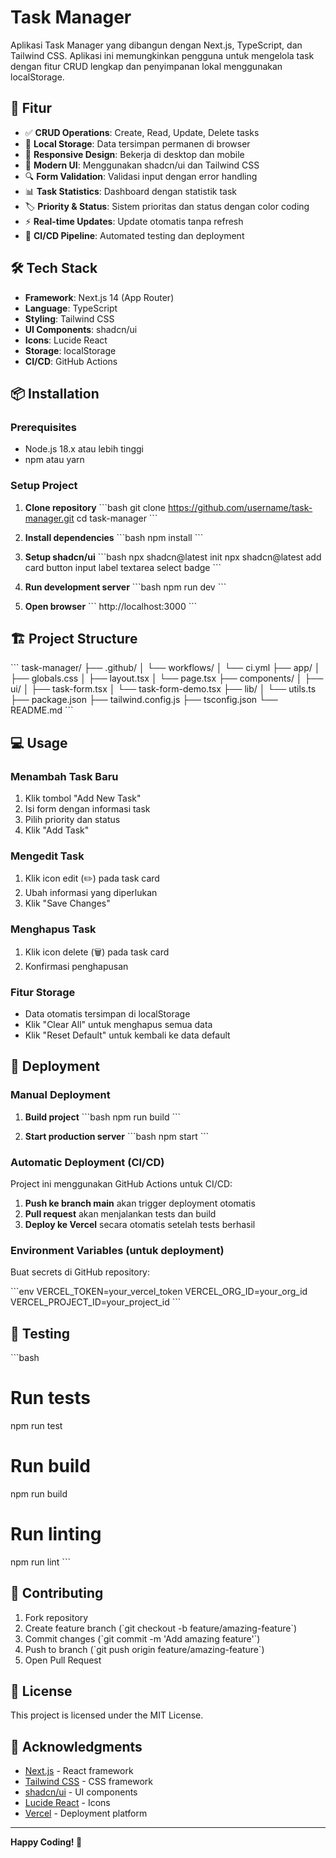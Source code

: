 # Task Manager

Aplikasi Task Manager yang dibangun dengan Next.js, TypeScript, dan Tailwind CSS. Aplikasi ini memungkinkan pengguna untuk mengelola task dengan fitur CRUD lengkap dan penyimpanan lokal menggunakan localStorage.

## 🚀 Fitur

- ✅ **CRUD Operations**: Create, Read, Update, Delete tasks
- 💾 **Local Storage**: Data tersimpan permanen di browser
- 📱 **Responsive Design**: Bekerja di desktop dan mobile
- 🎨 **Modern UI**: Menggunakan shadcn/ui dan Tailwind CSS
- 🔍 **Form Validation**: Validasi input dengan error handling
- 📊 **Task Statistics**: Dashboard dengan statistik task
- 🏷️ **Priority & Status**: Sistem prioritas dan status dengan color coding
- ⚡ **Real-time Updates**: Update otomatis tanpa refresh
- 🔄 **CI/CD Pipeline**: Automated testing dan deployment

## 🛠️ Tech Stack

- **Framework**: Next.js 14 (App Router)
- **Language**: TypeScript
- **Styling**: Tailwind CSS
- **UI Components**: shadcn/ui
- **Icons**: Lucide React
- **Storage**: localStorage
- **CI/CD**: GitHub Actions

## 📦 Installation

### Prerequisites
- Node.js 18.x atau lebih tinggi
- npm atau yarn

### Setup Project

1. **Clone repository**
\`\`\`bash
git clone https://github.com/username/task-manager.git
cd task-manager
\`\`\`

2. **Install dependencies**
\`\`\`bash
npm install
\`\`\`

3. **Setup shadcn/ui**
\`\`\`bash
npx shadcn@latest init
npx shadcn@latest add card button input label textarea select badge
\`\`\`

4. **Run development server**
\`\`\`bash
npm run dev
\`\`\`

5. **Open browser**
\`\`\`
http://localhost:3000
\`\`\`

## 🏗️ Project Structure

\`\`\`
task-manager/
├── .github/
│   └── workflows/
│       └── ci.yml
├── app/
│   ├── globals.css
│   ├── layout.tsx
│   └── page.tsx
├── components/
│   ├── ui/
│   ├── task-form.tsx
│   └── task-form-demo.tsx
├── lib/
│   └── utils.ts
├── package.json
├── tailwind.config.js
├── tsconfig.json
└── README.md
\`\`\`

## 💻 Usage

### Menambah Task Baru
1. Klik tombol "Add New Task"
2. Isi form dengan informasi task
3. Pilih priority dan status
4. Klik "Add Task"

### Mengedit Task
1. Klik icon edit (✏️) pada task card
2. Ubah informasi yang diperlukan
3. Klik "Save Changes"

### Menghapus Task
1. Klik icon delete (🗑️) pada task card
2. Konfirmasi penghapusan

### Fitur Storage
- Data otomatis tersimpan di localStorage
- Klik "Clear All" untuk menghapus semua data
- Klik "Reset Default" untuk kembali ke data default

## 🚀 Deployment

### Manual Deployment

1. **Build project**
\`\`\`bash
npm run build
\`\`\`

2. **Start production server**
\`\`\`bash
npm start
\`\`\`

### Automatic Deployment (CI/CD)

Project ini menggunakan GitHub Actions untuk CI/CD:

1. **Push ke branch main** akan trigger deployment otomatis
2. **Pull request** akan menjalankan tests dan build
3. **Deploy ke Vercel** secara otomatis setelah tests berhasil

### Environment Variables (untuk deployment)

Buat secrets di GitHub repository:

\`\`\`env
VERCEL_TOKEN=your_vercel_token
VERCEL_ORG_ID=your_org_id
VERCEL_PROJECT_ID=your_project_id
\`\`\`

## 🧪 Testing

\`\`\`bash
# Run tests
npm run test

# Run build
npm run build

# Run linting
npm run lint
\`\`\`

## 🤝 Contributing

1. Fork repository
2. Create feature branch (\`git checkout -b feature/amazing-feature\`)
3. Commit changes (\`git commit -m 'Add amazing feature'\`)
4. Push to branch (\`git push origin feature/amazing-feature\`)
5. Open Pull Request

## 📄 License

This project is licensed under the MIT License.

## 🙏 Acknowledgments

- [Next.js](https://nextjs.org/) - React framework
- [Tailwind CSS](https://tailwindcss.com/) - CSS framework
- [shadcn/ui](https://ui.shadcn.com/) - UI components
- [Lucide React](https://lucide.dev/) - Icons
- [Vercel](https://vercel.com/) - Deployment platform

---

**Happy Coding! 🎉**
